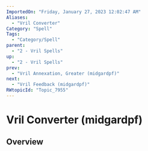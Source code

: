 ```yaml
---
ImportedOn: "Friday, January 27, 2023 12:02:47 AM"
Aliases:
  - "Vril Converter"
Category: "Spell"
Tags:
  - "Category/Spell"
parent:
  - "2 - Vril Spells"
up:
  - "2 - Vril Spells"
prev:
  - "Vril Annexation, Greater (midgardpf)"
next:
  - "Vril Feedback (midgardpf)"
RWtopicId: "Topic_7955"
---
```

# Vril Converter (midgardpf)
## Overview
